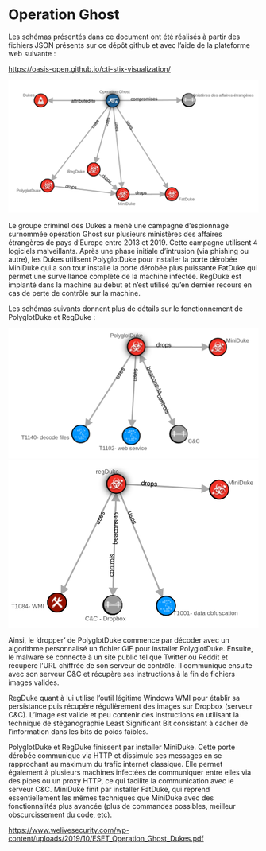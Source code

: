 # Operation Ghost

Les schémas présentés dans ce document ont été réalisés à partir des fichiers JSON présents sur ce dépôt github et avec l’aide de la plateforme web suivante :

https://oasis-open.github.io/cti-stix-visualization/

![schéma général](img/overview.png)

Le groupe criminel des Dukes a mené une campagne d’espionnage surnommée opération Ghost sur plusieurs ministères des affaires étrangères de pays d’Europe entre 2013 et 2019. Cette campagne utilisent 4 logiciels malveillants. Après une phase initiale d’intrusion (via phishing ou autre), les Dukes utilisent PolyglotDuke pour installer la porte dérobée MiniDuke qui a son tour installe la porte dérobée plus puissante FatDuke qui permet une surveillance complète de la machine infectée. RegDuke est implanté dans la machine au début et n’est utilisé qu’en dernier recours en cas de perte de contrôle sur la machine.

Les schémas suivants donnent plus de détails sur le fonctionnement de PolyglotDuke et RegDuke :

![schéma général](img/polyglotDuke_focused.png)
![schéma général](img/regDuke_focused.png)

Ainsi, le ‘dropper’ de PolyglotDuke commence par décoder avec un algorithme personnalisé un fichier GIF pour installer PolyglotDuke. Ensuite, le malware se connecte à un site public tel que Twitter ou Reddit et récupère l’URL chiffrée de son serveur de contrôle. Il communique ensuite avec son serveur C&C et récupère ses instructions à la fin de fichiers images valides.

RegDuke quant à lui utilise l’outil légitime Windows WMI pour établir sa persistance puis récupère régulièrement des images sur Dropbox (serveur C&C). L’image est valide et peu contenir des instructions en utilisant la technique de stéganographie Least Significant Bit consistant à cacher de l’information dans les bits de poids faibles.

PolyglotDuke et RegDuke finissent par installer MiniDuke. Cette porte dérobée communique via HTTP et dissimule ses messages en se rapprochant au maximum du trafic internet classique. Elle permet également à plusieurs machines infectées de communiquer entre elles via des pipes ou un proxy HTTP, ce qui facilite la communication avec le serveur C&C. MiniDuke finit par installer FatDuke, qui reprend essentiellement les mêmes techniques que MiniDuke avec des fonctionnalités plus avancée (plus de commandes possibles, meilleur obscurcissement du code, etc).

https://www.welivesecurity.com/wp-content/uploads/2019/10/ESET_Operation_Ghost_Dukes.pdf
